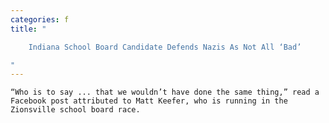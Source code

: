 ```yaml
---
categories: f
title: "

    Indiana School Board Candidate Defends Nazis As Not All ‘Bad’

"
---
```



    “Who is to say ... that we wouldn’t have done the same thing,” read a Facebook post attributed to Matt Keefer, who is running in the Zionsville school board race.

